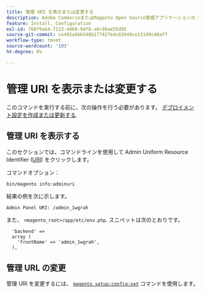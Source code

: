 ```yaml
---
title: 管理 URI を表示または変更する
description: Adobe CommerceまたはMagento Open Source管理アプリケーションの URI を表示および変更するには、次の手順に従います。
feature: Install, Configuration
exl-id: 768f9ab4-7123-4460-9df8-a6c98ae55d95
source-git-commit: ce405a6bb548b177427e4c02640ce13149c48aff
workflow-type: tm+mt
source-wordcount: '103'
ht-degree: 0%

---
```


# 管理 URI を表示または変更する

このコマンドを実行する前に、次の操作を行う必要があります。 [デプロイメント設定を作成または更新する](deployment.md).

## 管理 URI を表示する

このセクションでは、コマンドラインを使用して Admin Uniform Resource Identifier ([URI](https://www.w3.org/Protocols/rfc2616/rfc2616-sec3.html#sec3.2)) をクリックします。

コマンドオプション：

```bash
bin/magento info:adminuri
```

結果の例を次に示します。

```terminal
Admin Panel URI: /admin_1wgrah
```

また、 `<magento_root>/app/etc/env.php`. スニペットは次のとおりです。

```php?start_inline=1
  'backend' =>
  array (
    'frontName' => 'admin_1wgrah',
  ),
```

## 管理 URL の変更

管理 URI を変更するには、 [`magento setup:config:set`](deployment.md) コマンドを使用します。
